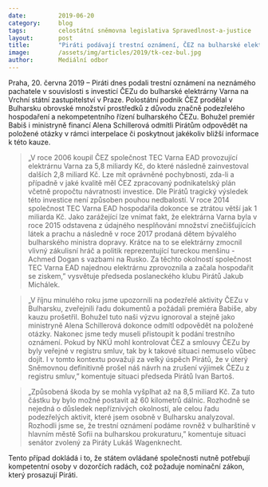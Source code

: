 ```yaml
---
date:         2019-06-20
category:     blog
tags:         celostátní sněmovna legislativa Spravedlnost-a-justice
layout:       post
title:        "Piráti podávají trestní oznámení, ČEZ na bulharské elektrárně prodělal až 8,5 miliard Kč"
image:        /assets/img/articles/2019/tk-cez-bul.jpg
author:       Mediální odbor
---
```


Praha, 20. června 2019 – Piráti dnes podali trestní oznámení na neznámého pachatele v souvislosti s investicí ČEZu do bulharské elektrárny Varna na Vrchní státní zastupitelství v Praze. Polostátní podnik ČEZ prodělal v Bulharsku obrovské množství prostředků z důvodu značně podezřelého hospodaření a nekompetentního řízení bulharského ČEZu. Bohužel premiér Babiš i ministryně financí Alena Schillerová odmítli Pirátům odpovědět na položené otázky v rámci interpelace či poskytnout jakékoliv bližší informace k této kauze.

> „V roce 2006 koupil ČEZ společnost TEC Varna EAD provozující elektrárnu Varna za 5,8 miliardy Kč, do které následně zainvestoval dalších 2,8 miliard Kč. Lze mít oprávněné pochybnosti, zda-li a případně v jaké kvalitě měl ČEZ  zpracovaný podnikatelský plán včetně propočtu návratnosti investice. Dle Pirátů tragický výsledek této investice není způsoben pouhou nedbalostí. V roce 2014 společnost TEC Varna EAD hospodařila dokonce se ztrátou větší jak 1 miliarda Kč. Jako zarážející lze vnímat fakt, že elektrárna Varna byla v roce 2015 odstavena z údajného nesplňování množství znečišťujících látek a prachu a následně v roce 2017 prodaná dětem bývalého bulharského ministra dopravy. Krátce na to se elektrárny zmocnil vlivný zákulisní hráč a politik reprezentující tureckou menšinu - Achmed Dogan s vazbami na Rusko. Za těchto okolností společnost TEC Varna EAD najednou elektrárnu zprovoznila a začala hospodařit se ziskem,” vysvětuje předseda poslaneckého klubu Pirátů Jakub Michálek.

> „V říjnu minulého roku jsme upozornili na podezřelé aktivity ČEZu v Bulharsku, zveřejnili řadu dokumentů a požádali premiéra Babiše, aby kauzu prošetřil. Bohužel tuto naši výzvu ignoroval a stejně jako ministryně Alena Schillerová dokonce odmítl odpovědět na položené otázky. Nakonec jsme tedy museli přistoupit k podání trestního oznámení. Pokud by NKÚ mohl kontrolovat ČEZ a smlouvy ČEZu by byly veřejné v registru smluv, tak by k takové situaci nemuselo vůbec dojít. I v tomto kontextu považuji za velký úspěch Pirátů, že v úterý Sněmovnou definitivně prošel náš návrh na zrušení výjimek ČEZu z registru smluv,” komentuje situaci předseda Pirátů Ivan Bartoš.

> „Způsobená škoda by se mohla vyšplhat až na 8,5 miliard Kč. Za tuto částku by bylo možné postavit až 60 kilometrů dálnic. Rozhodně se nejedná o důsledek nepříznivých okolností, ale celou řadu podezřelých aktivit, které jsem osobně v Bulharsku analyzoval. Rozhodli jsme se, že trestní oznámení podáme rovněž v bulharštině v hlavním městě Sofii na bulharskou prokuraturu,” komentuje situaci senátor zvolený za Piráty Lukáš Wagenknecht.

Tento případ dokládá i to, že státem ovládané společnosti nutně potřebují kompetentní osoby v dozorčích radách, což požaduje nominační zákon, který prosazují Piráti. 
